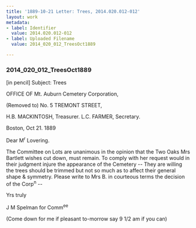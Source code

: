 ```yaml
---
title: '1889-10-21 Letter: Trees, 2014.020.012-012'
layout: work
metadata:
- label: Identifier
  value: 2014.020.012-012
- label: Uploaded Filename
  value: 2014_020_012_TreesOct1889

---
```

<div class="pages">
<div id="page-1653883">
<h3><a name="page-1653883">2014_020_012_TreesOct1889</a></h3>
<div class="page-content">
<p>[in pencil] Subject: Trees</p>
<p>OFFICE OF<span class='line-break'> </span>Mt. Auburn Cemetery Corporation,</p>
<p>(Removed to) No. 5 TREMONT STREET,</p>
<p>H.B. MACKINTOSH, Treasurer.<span class='line-break'> </span>L.C. FARMER, Secretary.</p>
<p>Boston, Oct 21. 1889</p>
<p>Dear M<sup>r</sup> Lovering.</p>
<p>The Com<span class='line-break'></span>mittee on Lots are unanimous<span class='line-break'> </span>in the opinion that the Two<span class='line-break'> </span>Oaks Mrs Bartlett wishes cut<span class='line-break'> </span>down, must remain. To comply<span class='line-break'> </span>with her request would in their<span class='line-break'> </span>judgment injure the appearance<span class='line-break'> </span>of the Cemetery -- They are wil<span class='line-break'></span>ling the trees should be trimmed<span class='line-break'> </span>but not so much as to affect<span class='line-break'> </span>their general shape &amp; symmetry.<span class='line-break'> </span>Please write to Mrs B. in courte<span class='line-break'></span>ous terms the decision of the<span class='line-break'> </span>Corp<sup>n</sup> --</p>
<p>Yrs truly</p>
<p>J M Spelman<span class='line-break'> </span>for Comm<sup>ee</sup></p>
<p>(Come down for me<span class='line-break'> </span>if pleasant to-morrow<span class='line-break'> </span>say 9 1/2 am if you can)</p>
</div>
</div>
<br />
</div>
